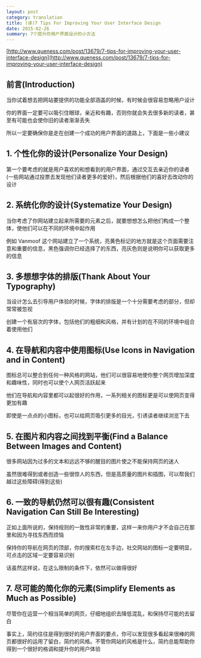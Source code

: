 ```yaml
---
layout: post
category: translation
title: (译)7 Tips For Improving Your User Interface Design
date: 2015-02-26
summary: 7个提升你用户界面设计的小方法
---
```


[http://www.queness.com/post/13679/7-tips-for-improving-your-user-interface-design](http://www.queness.com/post/13679/7-tips-for-improving-your-user-interface-design)

## 前言(Introduction)

当你试着想去把网站要提供的功能全部涵盖的时候，有时候会很容易忽略用户设计

你的界面一定要可以吸引住眼球，亲近和有趣，否则你就会失去很多新的读者，甚至有可能也会使你旧的读者渐渐丢失

所以一定要确保你是走在创建一个成功的用户界面的道路上，下面是一些小建议

## 1. 个性化你的设计(Personalize Your Design)

第一个要考虑的就是用户喜欢的和想看到的用户界面，通过交互去亲近你的读者(一些网站通过投票去发现他们读者更多的爱好)，然后根据他们的喜好去改动你的设计

## 2. 系统化你的设计(Systematize Your Design)

当你考虑了你网站建立起来所需要的元素之后，就要想想怎么把他们构成一个整体，使他们可以在不同的环境中起作用

例如 Vanmoof 这个网站建立了一个系统，亮黄色标记的地方就是这个页面需要注意和重要的信息，黑色强调你已经选择了的东西，亮灰色则是说明你可以获取更多的信息

## 3. 多想想字体的排版(Thank About Your Typography)

当设计怎么去引导用户体验的时候，字体的排版是一个十分需要考虑的部分，但却常常被忽视

创建一个有层次的字体，包括他们的粗细和风格，并有计划的在不同的环境中组合着使用他们

## 4. 在导航和内容中使用图标(Use Icons in Navigation and in Content)

图标总可以整合到任何一种风格的网站，他们可以很容易地使你整个网页增加深度和趣味性，同时也可以使个人网页活跃起来

他们在导航和内容里都可以起很好的作用，一系列相关的图标更是可以使网页变得更加有趣

即使是一点点的小图标，也可以给网页吸引更多的目光，引诱读者继续浏览下去

## 5. 在图片和内容之间找到平衡(Find a Balance Between Images and Content)

很多网站因为过多的文本和远远不够的醒目的图片使之不能保持网页的迷人

虽然很难得到或者创造一些很惊人的东西，但是高质量的图片和插图，可以帮我们越过这些障碍(得到这些)

## 6. 一致的导航仍然可以很有趣(Consistent Navigation Can Still Be Interesting)

正如上面所说的，保持规则的一致性非常的重要，这样一来你用户才不会自己在那里和因为寻找东西而烦恼

保持你的导航在网页的顶部，你的搜索栏在左手边，社交网站的图标一定要明显，可点击的区域一定要容易识别

话虽然这样说，在这么限制的条件下，依然可以做得很好


## 7. 尽可能的简化你的元素(Simplify Elements as Much as Possible)

尽管你在运营一个相当简单的网页，仔细地组织去降低混乱，和保持尽可能的去留白

事实上，简约往往是得到很好的用户界面的要点，你可以发现很多看起来很棒的网页都很好的运用了留白，简约的风格。不管你网站的风格是什么，简约总能帮助你得到一个很好的格调和提升你的用户体验
